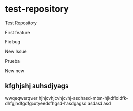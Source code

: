 # test-repository
Test Repository

First feature

Fix bug

New Issue

Prueba

New new

kfghjshj auhsdjyags
-------------------
wwqeqwerqwer
hjhjcvhjcvhjcvhj-asdhasd-mbm-hjkdfloldfk-dhfgjhdfgdfgautyeedsfhgsd-hasdgagsd
asdasd
asd
